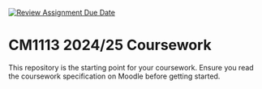 [![Review Assignment Due Date](https://classroom.github.com/assets/deadline-readme-button-22041afd0340ce965d47ae6ef1cefeee28c7c493a6346c4f15d667ab976d596c.svg)](https://classroom.github.com/a/AqomaCmT)
# CM1113 2024/25 Coursework

This repository is the starting point for your coursework. Ensure you read the coursework specification on Moodle before getting started.